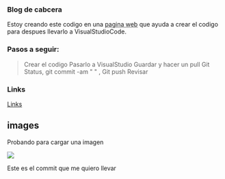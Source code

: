 ### Blog de cabcera

Estoy creando este codigo en una <abbr title=Editor.md>pagina web</abbr> que ayuda  a crear el codigo para despues llevarlo a VisualStudioCode.


### Pasos a seguir:
> Crear el codigo 
> Pasarlo a VisualStudio
> Guardar y hacer un pull
> Git Status, git commit -am " " , Git push
> Revisar 



### Links

[Links](https://pandao.github.io/editor.md/en.html)


## images

Probando para cargar una imagen 

![](https://enterate24backup.s3.us-east-2.amazonaws.com/wp-content/uploads/2020/08/30080933/emilio1-x_0_1.jpg)


Este es el commit que me quiero llevar